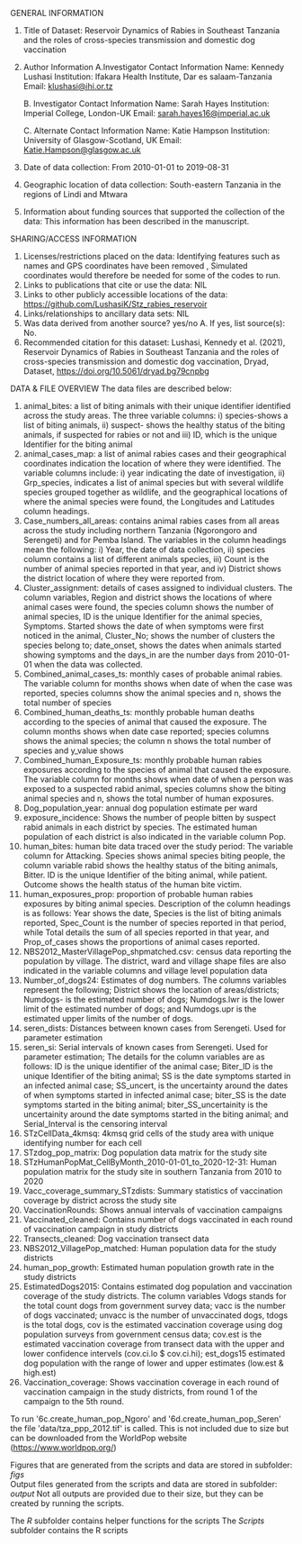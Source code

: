 GENERAL INFORMATION
1. Title of Dataset: Reservoir Dynamics of Rabies in Southeast Tanzania and the roles of cross-species transmission and domestic dog vaccination
2. Author Information
	A.Investigator Contact Information
		Name: Kennedy Lushasi
		Institution: Ifakara Health Institute, Dar es salaam-Tanzania
		Email: klushasi@ihi.or.tz

	B.  Investigator Contact Information
		Name: Sarah Hayes
		Institution:  Imperial College, London-UK
		Email: sarah.hayes16@imperial.ac.uk

	C. Alternate Contact Information
		Name: Katie Hampson
		Institution: University of Glasgow-Scotland, UK
		Email: Katie.Hampson@glasgow.ac.uk

3. Date of data collection: From 2010-01-01 to 2019-08-31
4. Geographic location of data collection: South-eastern Tanzania in the regions of Lindi and Mtwara 
5. Information about funding sources that supported the collection of the data: This information has been described in the manuscript.

SHARING/ACCESS INFORMATION
1. Licenses/restrictions placed on the data: Identifying features such as names and GPS coordinates have been removed , Simulated coordinates would therefore be needed for some of the codes to run.
2. Links to publications that cite or use the data: NIL
3. Links to other publicly accessible locations of the data: https://github.com/LushasiK/Stz_rabies_reservoir
4. Links/relationships to ancillary data sets: NIL
5. Was data derived from another source? yes/no
	A. If yes, list source(s):  No.
6. Recommended citation for this dataset: Lushasi, Kennedy et al. (2021), Reservoir Dynamics of Rabies in Southeast Tanzania and the roles of cross-species transmission and domestic dog vaccination, Dryad, Dataset, https://doi.org/10.5061/dryad.bg79cnpbg

DATA & FILE OVERVIEW
The data files are described below:
1.	animal_bites: a list of biting animals with their unique identifier identified across the study areas. The three variable columns: i) species-shows a list of biting animals, ii) suspect- shows the healthy status of the biting animals, if suspected for rabies or not and iii) ID, which is the unique Identifier for the biting animal
2.	animal_cases_map: a list of animal rabies cases and their geographical coordinates indication the location of where they were identified. The variable columns include: i) year indicating the date of investigation, ii) Grp_species, indicates a list of animal species but with several wildlife species grouped together as wildlife, and the geographical locations of where the animal species were found, the Longitudes and Latitudes column headings.
3.	Case_numbers_all_areas: contains animal rabies cases from all areas across the study including northern Tanzania (Ngorongoro and Serengeti) and for Pemba Island. The variables in the column headings mean the following:  i) Year, the date of data collection, ii) species  column contains a list of different animals species, iii) Count is the number of animal species reported in that year, and iv) District shows the district location of where they were reported from.
4.	Cluster_assignment: details of cases assigned to individual clusters. The column variables, Region and district shows the locations of where animal cases were found, the species column shows the number of animal species, ID is the unique Identifier for the animal species, Symptoms. Started shows the date of when symptoms were first noticed in the animal, Cluster_No; shows the number of clusters the species belong to;  date_onset, shows the dates when animals started showing symptoms and the days_in are the number days from 2010-01-01 when the data was collected.
5.	Combined_animal_cases_ts: monthly cases of probable animal rabies. The variable column for months shows when date of when the case was reported, species columns show the animal species and n, shows the total number of species 
6.	Combined_human_deaths_ts: monthly probable human deaths according to the species of animal that caused the exposure. 
The column months shows when date case reported;  species columns shows the animal species;  the column n shows the total number of species  and y_value shows
7.	Combined_human_Exposure_ts: monthly probable human rabies exposures according to the species of animal that caused the exposure. The variable column for months shows when date of when a person was exposed to a suspected rabid animal, species columns show the biting animal species and n, shows the total number of human exposures.
8.	Dog_population_year: annual dog population estimate per ward
9.	exposure_incidence: Shows the number of people bitten by suspect rabid animals in each district by species. The estimated  human population of each district is also indicated in the variable column Pop.
10.	human_bites:  human bite data traced over the study period: The variable column for 
Attacking. Species shows animal species biting people, the column variable rabid shows the healthy status of the biting animals, Bitter. ID is the unique Identifier of the biting animal, while patient. Outcome shows the health status of the human bite victim. 
11.	human_exposures_prop: proportion of probable human rabies exposures by biting animal species.  Description of the column headings is as follows: Year  shows the date, Species is the list of biting animals reported, Spec_Count is the number of species reported in that period, while Total details the sum of all species reported in that year, and Prop_of_cases shows the proportions of animal cases reported.
12.	NBS2012_MasterVillagePop_shpmatched.csv: census data reporting the population by village. The district, ward and village shape files are also indicated in the variable columns and village level population data
13.	Number_of_dogs24: Estimates of dog numbers. The columns variables represent the following; District shows the location of areas/districts; Numdogs- is the estimated number of dogs; Numdogs.lwr is the lower limit of the estimated number of dogs; and Numdogs.upr is the estimated upper limits of the number of dogs.
14.	seren_dists: Distances between known cases from Serengeti. Used for parameter estimation
15.	seren_si: Serial intervals of known cases from Serengeti. Used for parameter estimation; The details for the column variables are as follows: ID is the unique identifier of the animal case; Biter_ID is the unique Identifier of the biting animal; SS is the date symptoms started in an infected animal case; SS_uncert, is the uncertainty around the dates of when symptoms started in infected animal case; biter_SS is the date symptoms started  in the biting animal; biter_SS_uncertainity is the uncertainity around the date symptoms started in the biting animal; and  Serial_Interval is the censoring interval
16.	STzCellData_4kmsq: 4kmsq grid cells of the study area with unique identifying number for each cell
17.	STzdog_pop_matrix: Dog population data matrix for the study site
18.	STzHumanPopMat_CellByMonth_2010-01-01_to_2020-12-31: Human population matrix for the study site in southern Tanzania from 2010 to 2020
19.	Vacc_coverage_summary_STzdists: Summary statistics of vaccination coverage by district across the study site
20.	VaccinationRounds: Shows annual intervals of vaccination campaigns
21.	Vaccinated_cleaned: Contains number of dogs vaccinated in each round of vaccination campaign in study districts
22.	Transects_cleaned: Dog vaccination transect data
23.	NBS2012_VillagePop_matched: Human population data for the study districts
24.	human_pop_growth: Estimated human population growth rate in the study districts
25.	EstimatedDogs2015: Contains estimated dog population and vaccination coverage of the study districts. The column variables Vdogs stands for the total count dogs from government survey data; vacc is the number of dogs vaccinated; unvacc is the number of unvaccinated dogs, tdogs is the total dogs, cov is the estimated vaccination coverage using dog population surveys from government census data; cov.est is the estimated vaccination coverage from transect data with the upper and lower confidence intervels (cov.ci.lo $ cov.ci.hi); est_dogs15 estimated dog population with the range of lower and upper estimates (low.est & high.est)
26.	Vaccination_coverage: Shows vaccination coverage in each round of vaccination campaign in the study districts, from round 1 of the campaign to the 5th round.


To run '6c.create_human_pop_Ngoro' and '6d.create_human_pop_Seren' the file 'data/tza_ppp_2012.tif' is called. This is not included due to size but can be downloaded from the WorldPop website (https://www.worldpop.org/)

Figures that are generated from the scripts and data are stored in subfolder: *figs*                                                                        
Output files generated from the scripts and data are stored in subfolder: *output*
Not all outputs are provided due to their size, but they can be created by running the scripts. 

The *R* subfolder contains helper functions for the scripts
The *Scripts* subfolder contains the R scripts


